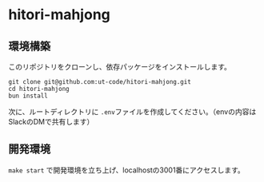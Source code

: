 # hitori-mahjong

## 環境構築

このリポジトリをクローンし、依存パッケージをインストールします。

`git clone git@github.com:ut-code/hitori-mahjong.git`  
`cd hitori-mahjong`  
`bun install`

次に、ルートディレクトリに `.env`ファイルを作成してください。（envの内容はSlackのDMで共有します）

## 開発環境

`make start` で開発環境を立ち上げ、localhostの3001番にアクセスします。
